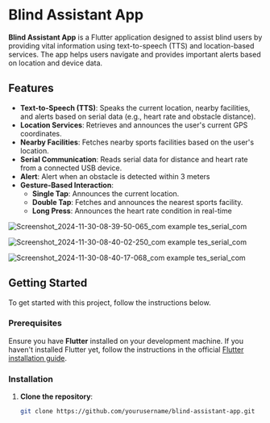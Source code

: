 # Blind Assistant App

**Blind Assistant App** is a Flutter application designed to assist blind users by providing vital information using text-to-speech (TTS) and location-based services. The app helps users navigate and provides important alerts based on location and device data.

## Features

- **Text-to-Speech (TTS)**: Speaks the current location, nearby facilities, and alerts based on serial data (e.g., heart rate and obstacle distance).
- **Location Services**: Retrieves and announces the user's current GPS coordinates.
- **Nearby Facilities**: Fetches nearby sports facilities based on the user's location.
- **Serial Communication**: Reads serial data for distance and heart rate from a connected USB device.
- **Alert**: Alert when an obstacle is detected within 3 meters
- **Gesture-Based Interaction**:
  - **Single Tap**: Announces the current location.
  - **Double Tap**: Fetches and announces the nearest sports facility.
  - **Long Press**: Announces the heart rate condition in real-time

![Screenshot_2024-11-30-08-39-50-065_com example tes_serial_com](https://github.com/user-attachments/assets/a47358b7-f5d1-43fc-a273-417b2105c3ca)

![Screenshot_2024-11-30-08-40-02-250_com example tes_serial_com](https://github.com/user-attachments/assets/2750bd5b-f674-4c74-86e8-4f4c4b170189)

![Screenshot_2024-11-30-08-40-17-068_com example tes_serial_com](https://github.com/user-attachments/assets/fea518dc-d68f-4fdc-940c-0295356135e0)



## Getting Started

To get started with this project, follow the instructions below.

### Prerequisites

Ensure you have **Flutter** installed on your development machine. If you haven't installed Flutter yet, follow the instructions in the official [Flutter installation guide](https://flutter.dev/docs/get-started/install).

### Installation

1. **Clone the repository**:
   ```bash
   git clone https://github.com/yourusername/blind-assistant-app.git
